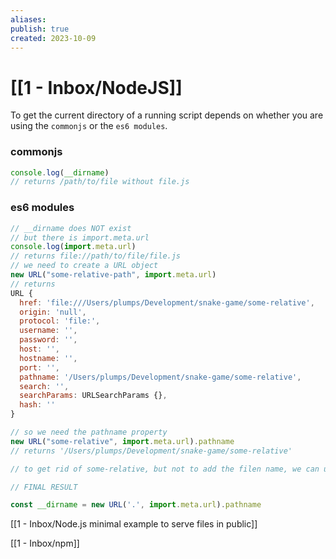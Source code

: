 ```yaml
---
aliases: 
publish: true
created: 2023-10-09
---
```

# [[1 - Inbox/NodeJS]]

To get the current directory of a running script depends on whether you are using the `commonjs` or the `es6 modules`.

### commonjs

```js
console.log(__dirname)
// returns /path/to/file without file.js
```

### es6 modules

```js
// __dirname does NOT exist
// but there is import.meta.url
console.log(import.meta.url)
// returns file://path/to/file/file.js
// we need to create a URL object
new URL("some-relative-path", import.meta.url)
// returns 
URL {
  href: 'file:///Users/plumps/Development/snake-game/some-relative',
  origin: 'null',
  protocol: 'file:',
  username: '',
  password: '',
  host: '',
  hostname: '',
  port: '',
  pathname: '/Users/plumps/Development/snake-game/some-relative',
  search: '',
  searchParams: URLSearchParams {},
  hash: ''
}

// so we need the pathname property
new URL("some-relative", import.meta.url).pathname
// returns '/Users/plumps/Development/snake-game/some-relative'

// to get rid of some-relative, but not to add the filen name, we can use '.' as the placeholder for the current directory

// FINAL RESULT

const __dirname = new URL('.', import.meta.url).pathname

```

[[1 - Inbox/Node.js minimal example  to serve files in public]]

[[1 - Inbox/npm]]